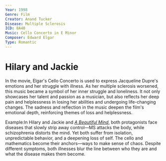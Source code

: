```yaml
---
Year: 1998
Genre: Film
Creator: Anand Tucker
Disease: Multiple Sclerosis
ICD: 8A40
Music: Cello Concerto in E Minor
Composer: Edward Elgar
Type: Romantic
---
```


# Hilary and Jackie

In the movie, Elgar's Cello Concerto is used to express Jacqueline Dupre's emotions and her struggle with illness. As her multiple sclerosis worsened, this music became a symbol of her inner struggle and loneliness. It not only showcases her talent and passion as a musician, but also reflects her deep pain and helplessness in losing her abilities and undergoing life-changing changes. The sadness and reflection in the music deepen the film's emotional depth, reinforcing themes of loss and helplessness.

Example:In Hilary and Jackie and [*A Beautiful Mind*](pyo_sujin.md), both protagonists face diseases that slowly strip away control—MS attacks the body, while schizophrenia distorts the mind. Yet both suffer from isolation, unpredictable behavior, and a deepening loss of self. The cello and mathematics become their anchors—ways to make sense of chaos. Despite different symptoms, both illnesses blur the line between who they are and what the disease makes them become.
